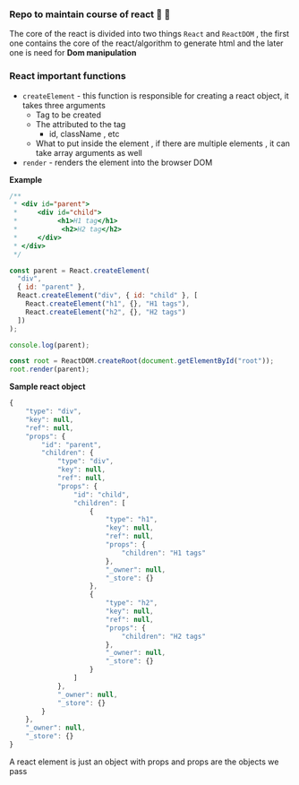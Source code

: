### Repo to maintain course of react :tada: :rocket:

The core of the react is divided into two things `React` and `ReactDOM` , the first one contains the core of the react/algorithm to generate html and the later one is need for **Dom manipulation**

### React important functions

- `createElement` - this function is responsible for creating a react object, it takes three arguments
  - Tag to be created
  - The attributed to the tag
    - id, className , etc
  - What to put inside the element , if there are multiple elements , it can take array arguments as well
- `render` - renders the element into the browser DOM

**Example**

```js
/**
 * <div id="parent">
 *     <div id="child">
 *          <h1>H1 tag</h1>
 *           <h2>H2 tag</h2>
 *     </div>
 * </div>
 */

const parent = React.createElement(
  "div",
  { id: "parent" },
  React.createElement("div", { id: "child" }, [
    React.createElement("h1", {}, "H1 tags"),
    React.createElement("h2", {}, "H2 tags")
  ])
);

console.log(parent);

const root = ReactDOM.createRoot(document.getElementById("root"));
root.render(parent);
```

**Sample react object**

```js
{
    "type": "div",
    "key": null,
    "ref": null,
    "props": {
        "id": "parent",
        "children": {
            "type": "div",
            "key": null,
            "ref": null,
            "props": {
                "id": "child",
                "children": [
                    {
                        "type": "h1",
                        "key": null,
                        "ref": null,
                        "props": {
                            "children": "H1 tags"
                        },
                        "_owner": null,
                        "_store": {}
                    },
                    {
                        "type": "h2",
                        "key": null,
                        "ref": null,
                        "props": {
                            "children": "H2 tags"
                        },
                        "_owner": null,
                        "_store": {}
                    }
                ]
            },
            "_owner": null,
            "_store": {}
        }
    },
    "_owner": null,
    "_store": {}
}
```

A react element is just an object with props and props are the objects we pass
